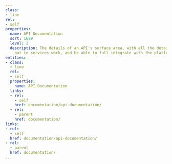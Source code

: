 ```yaml
---
class:
- line
rel:
- self
properties:
  name: API Documentation
  sort: 1689
  level: 2
  description: The details of an API's surface area, with all the details needed to
    put to services work, and be able to full integrate with the platform.
entities:
- class:
  - line
  rel:
  - self
  properties:
    name: API Documentation
  links:
  - rel:
    - self
    href: documentation/api-documentation/
  - rel:
    - parent
    href: documentation/
links:
- rel:
  - self
  href: documentation/api-documentation/
- rel:
  - parent
  href: documentation/
...
```

